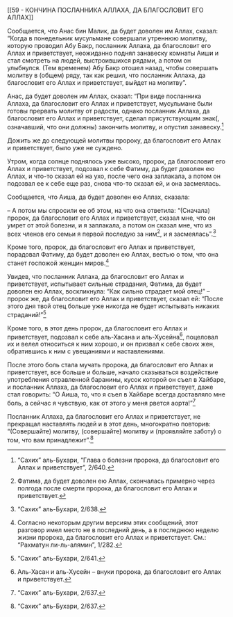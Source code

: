 [[59 - КОНЧИНА ПОСЛАННИКА АЛЛАХА, ДА БЛАГОСЛОВИТ ЕГО АЛЛАХ]]

Сообщается, что Анас бин Малик, да будет доволен им Аллах, сказал: “Когда в понедельник мусульмане совершали утреннюю молитву, которую проводил Абу Бакр, посланник Аллаха, да благословит его Аллах и приветствует, неожиданно поднял занавеску комнаты Аиши и стал смотреть на людей, выстроившихся рядами, а потом он улыбнулся. (Тем временем) Абу Бакр отошел назад, чтобы совершать молитву в (общем) ряду, так как решил, что посланник Аллаха, да благословит его Аллах и приветствует, выйдет на молитву”.

Анас, да будет доволен им Аллах, сказал: “При виде посланника Аллаха, да благословит его Аллах и приветствует, мусульмане были готовы прервать молитву от радости, однако посланник Аллаха, да благословит его Аллах и приветствует, сделал присутствующим знак(, означавший, что они должны) закончить молитву, и опустил занавеску.[^1]

Дожить же до следующей молитвы пророку, да благословит его Аллах и приветствует, было уже не суждено.

Утром, когда солнце поднялось уже высоко, пророк, да благословит его Аллах и приветствует, подозвал к себе Фатиму, да будет доволен ею Аллах, и что-то сказал ей на ухо, после чего она заплакала, а потом он подозвал ее к себе еще раз, снова что-то сказал ей, и она засмеялась.

Сообщается, что Аиша, да будет доволен ею Аллах, сказала:

– А потом мы спросили ее об этом, на что она ответила: “(Сначала) пророк, да благословит его Аллах и приветствует, сказал мне, что он умрет от этой болезни, и я заплакала, а потом он сказал мне, что из всех членов его семьи я первой последую за ним[^2], и я засмеялась”.[^3]

Кроме того, пророк, да благословит его Аллах и приветствует, порадовал Фатиму, да будет доволен ею Аллах, вестью о том, что она станет госпожой женщин миров.[^4]

Увидев, что посланник Аллаха, да благословит его Аллах и приветствует, испытывает сильные страдания, Фатима, да будет доволен ею Аллах, воскликнула: “Как сильно страдает мой отец!” – пророк же, да благословит его Аллах и приветствует, сказал ей: “После этого дня твой отец больше уже никогда не будет испытывать никаких страданий!”[^5]

Кроме того, в этот день пророк, да благословит его Аллах и приветствует, подозвал к себе аль-Хасана и аль-Хусейна[^6], поцеловал их и велел относиться к ним хорошо, и он призвал к себе своих жен, обратившись к ним с увещаниями и наставлениями.

После этого боль стала мучать пророка, да благословит его Аллах и приветствует, все больше и больше, начало сказываться воздействие употребления отравленной баранины, кусок которой он съел в Хайбаре, и посланник Аллаха, да благословит его Аллах и приветствует, даже стал говорить: “О Аиша, то, что я съел в Хайбаре всегда доставляло мне боль, а сейчас я чувствую, как от этого у меня рвется аорта!”[^7]

Посланник Аллаха, да благословит его Аллах и приветствует, не прекращал наставлять людей и в этот день, многократно повторив: “(Совершайте) молитву, (совершайте) молитву и (проявляйте заботу) о том, что вам принадлежит”.[^8]

[^1]: “Сахих” аль-Бухари, “Глава о болезни пророка, да благословит его Аллах и приветствует”, 2/640.

[^2]: Фатима, да будет доволен ею Аллах, скончалась примерно через полгода после смерти пророка, да благословит его Аллах и приветствует.

[^3]: “Сахих” аль-Бухари, 2/638.

[^4]: Согласно некоторым другим версиям этих сообщений, этот разговор имел место не в последний день, а в последнюю неделю жизни пророка, да благословит его Аллах и приветствует. См.: “Рахматун ли-ль-алямин”, 1/282.

[^5]: “Сахих” аль-Бухари, 2/641.

[^6]: Аль-Хасан и аль-Хусейн – внуки пророка, да благословит его Аллах и приветствует.

[^7]: “Сахих” аль-Бухари, 2/637.

[^8]: “Сахих” аль-Бухари, 2/637.


